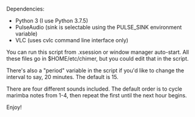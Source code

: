 Dependencies:

* Python 3  (I use Python 3.7.5)
* PulseAudio (sink is selectable using the PULSE_SINK environment variable)
* VLC (uses cvlc command line interface only)

You can run this script from .xsession or window manager auto-start. All these files
  go in $HOME/etc/chimer, but you could edit that in the script.

There's also a "period" variable in the script if you'd like to change the interval
  to say, 20 minutes. The default is 15.

There are four different sounds included. The default order is to cycle marimba notes
  from 1-4, then repeat the first until the next hour begins.

Enjoy!
